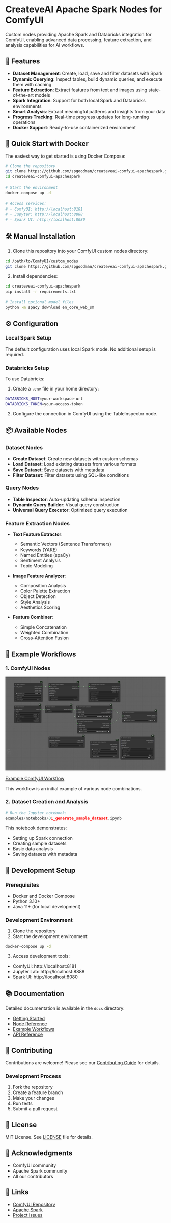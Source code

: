 # CreateveAI Apache Spark Nodes for ComfyUI

Custom nodes providing Apache Spark and Databricks integration for ComfyUI, enabling advanced data processing, feature extraction, and analysis capabilities for AI workflows.

## 🌟 Features

- **Dataset Management**: Create, load, save and filter datasets with Spark
- **Dynamic Querying**: Inspect tables, build dynamic queries, and execute them with caching
- **Feature Extraction**: Extract features from text and images using state-of-the-art models
- **Spark Integration**: Support for both local Spark and Databricks environments
- **Smart Analysis**: Extract meaningful patterns and insights from your data
- **Progress Tracking**: Real-time progress updates for long-running operations
- **Docker Support**: Ready-to-use containerized environment

## 🚀 Quick Start with Docker

The easiest way to get started is using Docker Compose:

```bash
# Clone the repository
git clone https://github.com/spgoodman/createveai-comfyui-apachespark.git
cd createveai-comfyui-apachespark

# Start the environment
docker-compose up -d

# Access services:
# - ComfyUI: http://localhost:8181
# - Jupyter: http://localhost:8888
# - Spark UI: http://localhost:8080
```

## 🛠️ Manual Installation

1. Clone this repository into your ComfyUI custom nodes directory:
```bash
cd /path/to/ComfyUI/custom_nodes
git clone https://github.com/spgoodman/createveai-comfyui-apachespark.git
```

2. Install dependencies:
```bash
cd createveai-comfyui-apachespark
pip install -r requirements.txt

# Install optional model files
python -m spacy download en_core_web_sm
```

## ⚙️ Configuration

### Local Spark Setup
The default configuration uses local Spark mode. No additional setup is required.

### Databricks Setup
To use Databricks:

1. Create a `.env` file in your home directory:
```bash
DATABRICKS_HOST=your-workspace-url
DATABRICKS_TOKEN=your-access-token
```

2. Configure the connection in ComfyUI using the TableInspector node.

## 📦 Available Nodes

### Dataset Nodes
- **Create Dataset**: Create new datasets with custom schemas
- **Load Dataset**: Load existing datasets from various formats
- **Save Dataset**: Save datasets with metadata
- **Filter Dataset**: Filter datasets using SQL-like conditions

### Query Nodes
- **Table Inspector**: Auto-updating schema inspection
- **Dynamic Query Builder**: Visual query construction
- **Universal Query Executor**: Optimized query execution

### Feature Extraction Nodes
- **Text Feature Extractor**:
  - Semantic Vectors (Sentence Transformers)
  - Keywords (YAKE)
  - Named Entities (spaCy)
  - Sentiment Analysis
  - Topic Modeling

- **Image Feature Analyzer**:
  - Composition Analysis
  - Color Palette Extraction
  - Object Detection
  - Style Analysis
  - Aesthetics Scoring

- **Feature Combiner**:
  - Simple Concatenation
  - Weighted Combination
  - Cross-Attention Fusion

## 🎯 Example Workflows

### 1. ComfyUI Nodes

![Example Workflow](examples/workflows/spark-workflow-example.png)

[Example ComfyUI Workflow](examples/workflows/)

This workflow is an initial example of various node combinations.

### 2. Dataset Creation and Analysis
```python
# Run the Jupyter notebook:
examples/notebooks/01_generate_sample_dataset.ipynb
```
This notebook demonstrates:
- Setting up Spark connection
- Creating sample datasets
- Basic data analysis
- Saving datasets with metadata

## 🔧 Development Setup

### Prerequisites
- Docker and Docker Compose
- Python 3.10+
- Java 11+ (for local development)

### Development Environment
1. Clone the repository
2. Start the development environment:
```bash
docker-compose up -d
```

3. Access development tools:
- ComfyUI: http://localhost:8181
- Jupyter Lab: http://localhost:8888
- Spark UI: http://localhost:8080

## 📚 Documentation

Detailed documentation is available in the `docs` directory:
- [Getting Started](docs/getting-started/)
- [Node Reference](docs/nodes/)
- [Example Workflows](docs/examples/)
- [API Reference](docs/api/)

## 🤝 Contributing

Contributions are welcome! Please see our [Contributing Guide](CONTRIBUTING.md) for details.

### Development Process
1. Fork the repository
2. Create a feature branch
3. Make your changes
4. Run tests
5. Submit a pull request

## 📄 License

MIT License. See [LICENSE](LICENSE) file for details.

## 🙏 Acknowledgments

- ComfyUI community
- Apache Spark community
- All our contributors

## 🔗 Links

- [ComfyUI Repository](https://github.com/comfyanonymous/ComfyUI)
- [Apache Spark](https://spark.apache.org/)
- [Project Issues](https://github.com/spgoodman/createveai-comfyui-apachespark/issues)
